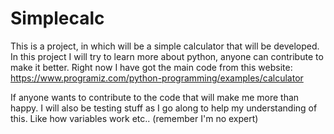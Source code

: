 # Simplecalc
This is a project, in which will be a simple calculator that will be developed. In this project I will try to learn more about python, anyone can contribute to make it better. Right now I have got the main code from this website: 
https://www.programiz.com/python-programming/examples/calculator

If anyone wants to contribute to the code that will make me more than happy. 
I will also be testing stuff as I go along to help my understanding of this. Like how variables work etc.. (remember I'm no expert)
